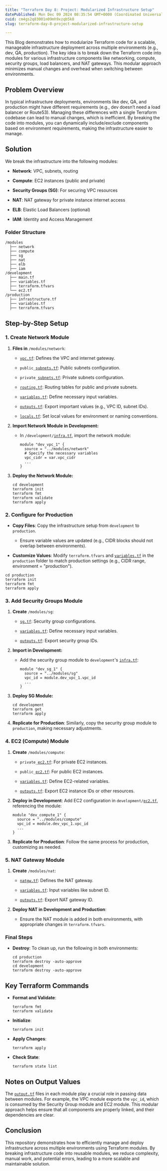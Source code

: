 ```yaml
---
title: "Terraform Day 8: Project: Modularized Infrastructure Setup"
datePublished: Mon Dec 09 2024 08:35:54 GMT+0000 (Coordinated Universal Time)
cuid: cm4gs2q83001n09mh9xzqb5k8
slug: terraform-day-8-project-modularized-infrastructure-setup

---
```


This Blog demonstrates how to modularize Terraform code for a scalable, manageable infrastructure deployment across multiple environments (e.g., dev, QA, production). The key idea is to break down the Terraform code into modules for various infrastructure components like networking, compute, security groups, load balancers, and NAT gateways. This modular approach minimizes manual changes and overhead when switching between environments.

## Problem Overview

In typical infrastructure deployments, environments like dev, QA, and production might have different requirements (e.g., dev doesn’t need a load balancer or Route53). Managing these differences with a single Terraform codebase can lead to manual changes, which is inefficient. By breaking the code into modules, you can dynamically include/exclude components based on environment requirements, making the infrastructure easier to manage.

## Solution

We break the infrastructure into the following modules:

* **Network**: VPC, subnets, routing
    
* **Compute**: EC2 instances (public and private)
    
* **Security Groups (SG)**: For securing VPC resources
    
* **NAT**: NAT gateway for private instance internet access
    
* **ELB**: Elastic Load Balancers (optional)
    
* **IAM**: Identity and Access Management
    

### Folder Structure

```plaintext
/modules
  ├── network
  ├── compute
  ├── sg
  ├── nat
  ├── elb
  ├── iam
/development
  ├── main.tf
  ├── variables.tf
  ├── terraform.tfvars
  └── ec2.tf
/production
  ├── infrastructure.tf
  ├── variables.tf
  ├── terraform.tfvars
```

## Step-by-Step Setup

### 1\. Create Network Module

1. **Files in** `/modules/network`:
    
    * [`vpc.tf`](http://vpc.tf): Defines the VPC and internet gateway.
        
    * `public_`[`subnets.tf`](http://subnets.tf): Public subnets configuration.
        
    * `private_`[`subnets.tf`](http://subnets.tf): Private subnets configuration.
        
    * [`routing.tf`](http://routing.tf): Routing tables for public and private subnets.
        
    * [`variables.tf`](http://variables.tf): Define necessary input variables.
        
    * [`outputs.tf`](http://outputs.tf): Export important values (e.g., VPC ID, subnet IDs).
        
    * [`locals.tf`](http://locals.tf): Set local values for environment or naming conventions.
        
2. **Import Network Module in Development:**
    
    * In `/development/`[`infra.tf`](http://infra.tf), import the network module:
        
        ```plaintext
        module "dev_vpc_1" {
          source = "../modules/network"
          # Specify the necessary variables
          vpc_cidr = var.vpc_cidr
          ...
        }
        ```
        
3. **Deploy the Network Module:**
    
    ```plaintext
    cd development
    terraform init
    terraform fmt
    terraform validate
    terraform apply
    ```
    

### 2\. Configure for Production

* **Copy Files**: Copy the infrastructure setup from `development` to `production`.
    
    * Ensure variable values are updated (e.g., CIDR blocks should not overlap between environments).
        
* **Customize Values**: Modify `terraform.tfvars` and [`variables.tf`](http://variables.tf) in the `production` folder to match production settings (e.g., CIDR range, environment = "production").
    

```plaintext
cd production
terraform init
terraform fmt
terraform apply
```

### 3\. Add Security Groups Module

1. **Create** `/modules/sg`:
    
    * [`sg.tf`](http://sg.tf): Security group configurations.
        
    * [`variables.tf`](http://variables.tf): Define necessary input variables.
        
    * [`outputs.tf`](http://outputs.tf): Export security group IDs.
        
2. **Import in Development:**
    
    * Add the security group module to `development`'s [`infra.tf`](http://infra.tf):
        
        ```plaintext
        module "dev_sg_1" {
          source = "../modules/sg"
          vpc_id = module.dev_vpc_1.vpc_id
          ...
        }
        ```
        
3. **Deploy SG Module:**
    
    ```plaintext
    cd development
    terraform get
    terraform apply
    ```
    
4. **Replicate for Production**: Similarly, copy the security group module to `production`, making necessary adjustments.
    

### 4\. EC2 (Compute) Module

1. **Create** `/modules/compute`:
    
    * `private_`[`ec2.tf`](http://ec2.tf): For private EC2 instances.
        
    * `public_`[`ec2.tf`](http://ec2.tf): For public EC2 instances.
        
    * [`variables.tf`](http://variables.tf): Define EC2-related variables.
        
    * [`outputs.tf`](http://outputs.tf): Export EC2 instance IDs or other resources.
        
2. **Deploy in Development**: Add EC2 configuration in `development/`[`ec2.tf`](http://ec2.tf), referencing the module:
    
    ```plaintext
    module "dev_compute_1" {
      source = "../modules/compute"
      vpc_id = module.dev_vpc_1.vpc_id
      ...
    }
    ```
    
3. **Replicate for Production**: Follow the same process for production, customizing as needed.
    

### 5\. NAT Gateway Module

1. **Create** `/modules/nat`:
    
    * [`natgw.tf`](http://natgw.tf): Defines the NAT gateway.
        
    * [`variables.tf`](http://variables.tf): Input variables like subnet ID.
        
    * [`outputs.tf`](http://outputs.tf): Export NAT gateway ID.
        
2. **Deploy NAT in Development and Production**:
    
    * Ensure the NAT module is added in both environments, with appropriate changes in `terraform.tfvars`.
        

### Final Steps

* **Destroy**: To clean up, run the following in both environments:
    
    ```plaintext
    cd production
    terraform destroy -auto-approve
    cd development
    terraform destroy -auto-approve
    ```
    

## Key Terraform Commands

* **Format and Validate**:
    
    ```plaintext
    terraform fmt
    terraform validate
    ```
    
* **Initialize**:
    
    ```plaintext
    terraform init
    ```
    
* **Apply Changes**:
    
    ```plaintext
    terraform apply
    ```
    
* **Check State**:
    
    ```plaintext
    terraform state list
    ```
    

## Notes on Output Values

The [`output.tf`](http://output.tf) files in each module play a crucial role in passing data between modules. For example, the VPC module exports the `vpc_id`, which is consumed by the Security Group module and EC2 module. This modular approach helps ensure that all components are properly linked, and their dependencies are clear.

## Conclusion

This repository demonstrates how to efficiently manage and deploy infrastructure across multiple environments using Terraform modules. By breaking infrastructure code into reusable modules, we reduce complexity, manual work, and potential errors, leading to a more scalable and maintainable solution.